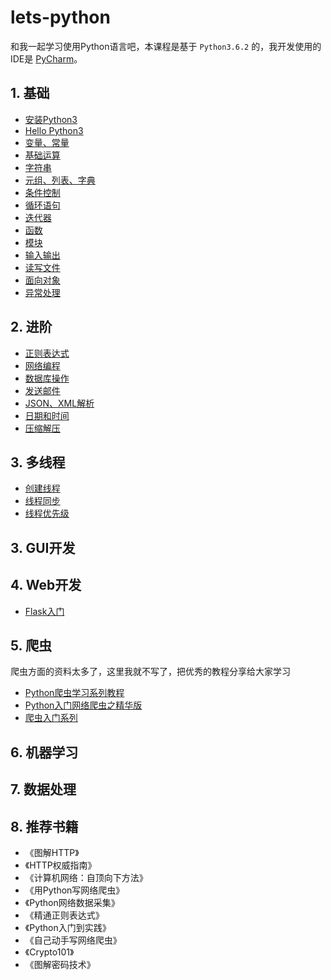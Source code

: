 # lets-python

和我一起学习使用Python语言吧，本课程是基于 `Python3.6.2` 的，我开发使用的IDE是 [PyCharm](https://www.jetbrains.com/pycharm/)。

## 1. 基础

- [安装Python3](toc/install.md)
- [Hello Python3](toc/hello-python3.md)
- [变量、常量](toc/variable-const.md)
- [基础运算](toc/basic-operation.md)
- [字符串]()
- [元组、列表、字典]()
- [条件控制]()
- [循环语句]()
- [迭代器]()
- [函数]()
- [模块]()
- [输入输出]()
- [读写文件]()
- [面向对象]()
- [异常处理]()

## 2. 进阶

- [正则表达式]()
- [网络编程]()
- [数据库操作]()
- [发送邮件]()
- [JSON、XML解析]()
- [日期和时间]()
- [压缩解压]()

## 3. 多线程

- [创建线程]()
- [线程同步]()
- [线程优先级]()

## 3. GUI开发

## 4. Web开发

- [Flask入门](http://docs.jinkan.org/docs/flask/quickstart.html)

## 5. 爬虫

爬虫方面的资料太多了，这里我就不写了，把优秀的教程分享给大家学习

- [Python爬虫学习系列教程](http://cuiqingcai.com/1052.html)
- [Python入门网络爬虫之精华版](https://github.com/lining0806/PythonSpiderNotes)
- [爬虫入门系列](https://foofish.net/category/pa-chong-ji-zhu.html)

## 6. 机器学习

## 7. 数据处理

## 8. 推荐书籍

- 《图解HTTP》
- 《HTTP权威指南》
- 《计算机网络：自顶向下方法》
- 《用Python写网络爬虫》
- 《Python网络数据采集》
- 《精通正则表达式》
- 《Python入门到实践》
- 《自己动手写网络爬虫》
- 《Crypto101》
- 《图解密码技术》
